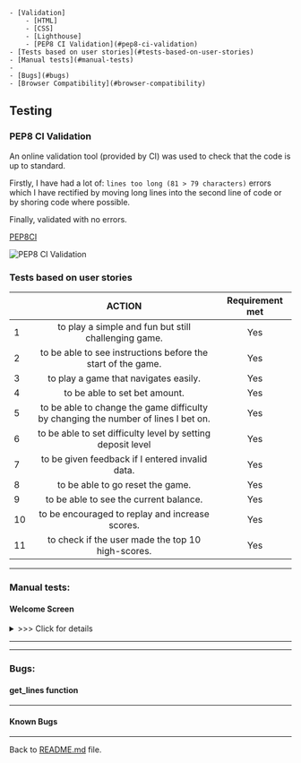    - [Validation]
        - [HTML]
        - [CSS]
        - [Lighthouse]
        - [PEP8 CI Validation](#pep8-ci-validation)
    - [Tests based on user stories](#tests-based-on-user-stories)
    - [Manual tests](#manual-tests)
    - 
    - [Bugs](#bugs)
    - [Browser Compatibility](#browser-compatibility)

    

## __Testing__
### __PEP8 CI Validation__

An online validation tool (provided by CI) was used to check that the code is up to standard.

Firstly, I have had a lot of: ``lines too long (81 > 79 characters)`` errors which I have rectified by moving long lines into the second line of code or by shoring code where possible.

Finally, validated with no errors.

[PEP8CI](https://pep8ci.herokuapp.com/) 

![PEP8 CI Validation](assets/images/pep8.png)

### __Tests based on user stories__


|     |                                   ACTION                     | Requirement met |
| --- | :----------------------------------------------------------: | :-------------: |
| 1   | to play a simple and fun but still challenging game.         | Yes             |
| 2   | to be able to see instructions before the start of the game. | Yes             |
| 3   | to play a game that navigates easily.                        | Yes             |
| 4   | to be able to set bet amount.                                | Yes             |
| 5   | to be able to change the game difficulty by changing the number of lines I bet on.   | Yes             |
| 6   | to be able to set difficulty level by setting deposit level  | Yes             |
| 7   | to be given feedback if I entered invalid data.              | Yes             |
| 8   | to be able to go reset the game.                             | Yes             |
| 9   | to be able to see the current balance.                       | Yes             |
| 10  | to be encouraged to replay and increase scores.              | Yes             |
| 11  | to check if the user made the top 10 high-scores.            | Yes             |

***

### __Manual tests:__
#### __Welcome Screen__


<details><summary> >>> Click for details</summary>

- Welcome screen has loaded correctly and as intended.
- Verified that the user can submit the Player name and city.
- Input is verified and only letters are accepted.

![Player name validation](assets/images/error-player-name.png)
![Player city validation](assets/images/error-player-city.png)


</details>

---


***

### __Bugs:__
#### __get_lines function__


***

#### __Known Bugs__





***
Back to [README.md](README.md) file.